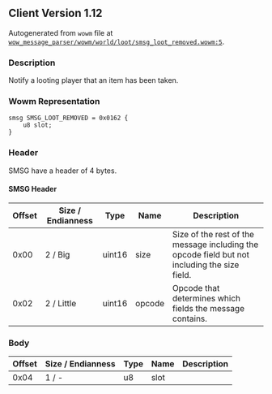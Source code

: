 ## Client Version 1.12

Autogenerated from `wowm` file at [`wow_message_parser/wowm/world/loot/smsg_loot_removed.wowm:5`](https://github.com/gtker/wow_messages/tree/main/wow_message_parser/wowm/world/loot/smsg_loot_removed.wowm#L5).

### Description
Notify a looting player that an item has been taken.

### Wowm Representation
```rust,ignore
smsg SMSG_LOOT_REMOVED = 0x0162 {
    u8 slot;
}
```
### Header
SMSG have a header of 4 bytes.

#### SMSG Header
| Offset | Size / Endianness | Type   | Name   | Description |
| ------ | ----------------- | ------ | ------ | ----------- |
| 0x00   | 2 / Big           | uint16 | size   | Size of the rest of the message including the opcode field but not including the size field.|
| 0x02   | 2 / Little        | uint16 | opcode | Opcode that determines which fields the message contains.|
### Body
| Offset | Size / Endianness | Type | Name | Description |
| ------ | ----------------- | ---- | ---- | ----------- |
| 0x04 | 1 / - | u8 | slot |  |

